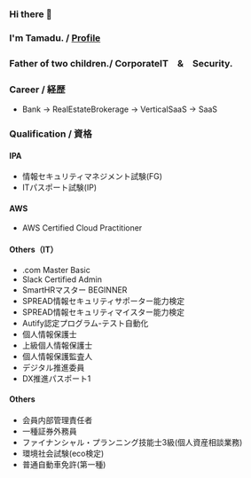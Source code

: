 ### Hi there 👋
### I'm Tamadu. / [Profile](https://www.ttamadwu.com/) 
### Father of two children./ CorporateIT　&　Security.

### Career / 経歴
 - Bank -> RealEstateBrokerage -> VerticalSaaS -> SaaS
### Qualification / 資格
#### IPA
 - 情報セキュリティマネジメント試験(FG)
 - ITパスポート試験(IP)
#### AWS
 - AWS Certified Cloud Practitioner
#### Others（IT）
 - .com Master Basic
 - Slack Certified Admin
 - SmartHRマスター BEGINNER
 - SPREAD情報セキュリティサポーター能力検定
 - SPREAD情報セキュリティマイスター能力検定
 - Autify認定プログラム-テスト自動化
 - 個人情報保護士
 - 上級個人情報保護士
 - 個人情報保護監査人
 - デジタル推進委員
 - DX推進パスポート1
#### Others
 - 会員内部管理責任者
 - 一種証券外務員 
 - ファイナンシャル・プランニング技能士3級(個人資産相談業務)
 - 環境社会試験(eco検定)
 - 普通自動車免許(第一種)
